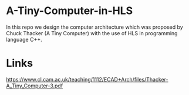 # A-Tiny-Computer-in-HLS
In this repo we design the computer architecture which was proposed by Chuck Thacker (A Tiny Computer) with the use of HLS in programming language C++.
# Links
https://www.cl.cam.ac.uk/teaching/1112/ECAD+Arch/files/Thacker-A_Tiny_Computer-3.pdf
